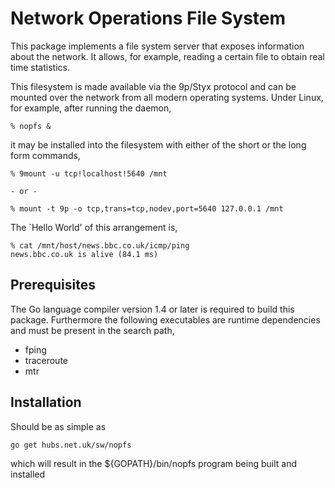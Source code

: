 # Network Operations File System

This package implements a file system server that 
exposes information about the network. It allows,
for example, reading a certain file to obtain real
time statistics.

This filesystem is made available via the 9p/Styx
protocol and can be mounted over the network from
all modern operating systems. Under Linux, for example,
after running the daemon,

    % nopfs &
    
it may be installed into the filesystem with either
of the short or the long form commands,

    % 9mount -u tcp!localhost!5640 /mnt

    - or -

    % mount -t 9p -o tcp,trans=tcp,nodev,port=5640 127.0.0.1 /mnt

The `Hello World' of this arrangement is,

    % cat /mnt/host/news.bbc.co.uk/icmp/ping
    news.bbc.co.uk is alive (84.1 ms)

## Prerequisites

The Go language compiler version 1.4 or later is
required to build this package. Furthermore the 
following executables are runtime dependencies and
must be present in the search path,

* fping
* traceroute
* mtr

## Installation

Should be as simple as

    go get hubs.net.uk/sw/nopfs

which will result in the ${GOPATH}/bin/nopfs program being
built and installed

